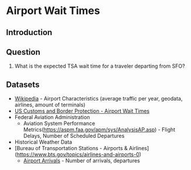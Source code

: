 # Airport Wait Times

## Introduction



## Question
1. What is the expected TSA wait time for a traveler departing from SFO? 


## Datasets
* [Wikipedia](https://en.wikipedia.org/wiki/San_Francisco_International_Airport) - Airport Characteristics (average traffic per year, geodata, airlines, amount of terminals)  
* [US Customs and Border Protection - Airport Wait Times](https://awt.cbp.gov/)  
* Federal Aviation Administration  
  - Aviation System Performance Metrics(https://aspm.faa.gov/apm/sys/AnalysisAP.asp) - Flight Delays, Number of Scheduled Departures  
* Historical Weather Data  
* [Bureau of Transportation Stations - Airports & Airlines] (https://www.bts.gov/topics/airlines-and-airports-0)  
  - [Airport Arrivals](https://www.transtats.bts.gov/airports.asp) - Number of arrivals, departures  


